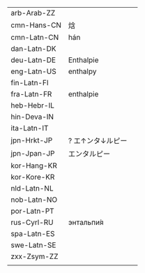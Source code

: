 | | | |
|-|-|-|
| arb-Arab-ZZ |  |  |
| cmn-Hans-CN | 焓 |  |
| cmn-Latn-CN | hán |  |
| dan-Latn-DK |  |  |
| deu-Latn-DE | Enthalpie |  |
| eng-Latn-US | enthalpy |  |
| fin-Latn-FI |  |  |
| fra-Latn-FR | enthalpie |  |
| heb-Hebr-IL |  |  |
| hin-Deva-IN |  |  |
| ita-Latn-IT |  |  |
| jpn-Hrkt-JP | ? エ↑ンタ↓ルピー |  |
| jpn-Jpan-JP | エンタルピー |  |
| kor-Hang-KR |  |  |
| kor-Kore-KR |  |  |
| nld-Latn-NL |  |  |
| nob-Latn-NO |  |  |
| por-Latn-PT |  |  |
| rus-Cyrl-RU | энтальпи́я |  |
| spa-Latn-ES |  |  |
| swe-Latn-SE |  |  |
| zxx-Zsym-ZZ |  |  |
|  |  |  |

